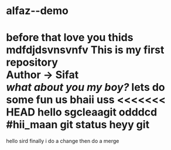 # alfaz--demo
before that love you
thids mdfdjdsvnsvnfv
This is my first repository
<br>
Author -> Sifat
<br>
<i>what about you my boy? </i>
<b>lets do some fun</b>
us bhaii uss
<<<<<<< HEAD
hello sgcleaagit odddcd
\
#hii_maan
git status
heyy
git
=======
hello sird
finally i do a change then do a merge

